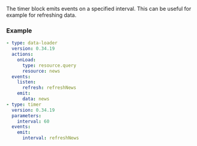 The timer block emits events on a specified interval. This can be useful for example for refreshing
data.

### Example

```yaml
- type: data-loader
  version: 0.34.19
  actions:
    onLoad:
      type: resource.query
      resource: news
  events:
    listen:
      refresh: refreshNews
    emit:
      data: news
- type: timer
  version: 0.34.19
  parameters:
    interval: 60
  events:
    emit:
      interval: refreshNews
```
